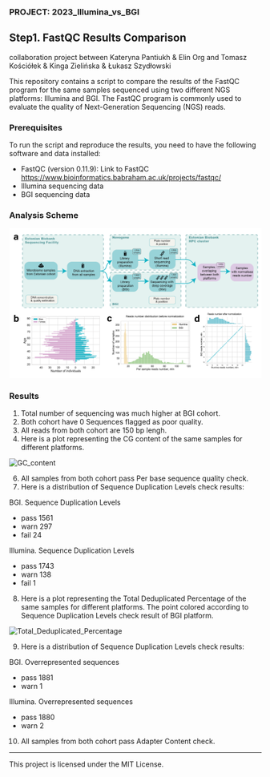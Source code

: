 ### PROJECT: 2023_Illumina_vs_BGI
## Step1. FastQC Results Comparison
collaboration project between Kateryna Pantiukh & Elin Org and Tomasz Kościółek & Kinga Zielińska & Łukasz Szydłowski

This repository contains a script to compare the results of the FastQC program for the same samples sequenced using two different NGS platforms: Illumina and BGI. The FastQC program is commonly used to evaluate the quality of Next-Generation Sequencing (NGS) reads.

### Prerequisites

To run the script and reproduce the results, you need to have the following software and data installed:

- FastQC (version 0.11.9): Link to FastQC https://www.bioinformatics.babraham.ac.uk/projects/fastqc/
- Illumina sequencing data
- BGI sequencing data

### Analysis Scheme
![Alt text](../pics/analysis_scheme.png)

### Results
1. Total number of sequencing was much higher at BGI cohort.
2. Both cohort have 0 Sequences flagged as poor quality.
3. All reads from both cohort are 150 bp lengh.
4. Here is a plot representing the CG content of the same samples for different platforms.

![GC_content](https://github.com/Chartiza/2023_Illumina_vs_BGI-FastQC/assets/15068419/ca119253-d1ca-41b9-b897-bc0f8e9385b9)

6. All samples from both cohort pass Per base sequence quality check.
7. Here is a distribution of Sequence Duplication Levels check results:

BGI. Sequence Duplication Levels 
- pass    1561
- warn     297
- fail      24

Illumina. Sequence Duplication Levels 
- pass    1743
- warn     138
- fail       1

8. Here is a plot representing the Total Deduplicated Percentage of the same samples for different platforms. The point colored according to Sequence Duplication Levels check result of BGI platform.

![Total_Deduplicated_Percentage](https://github.com/Chartiza/2023_Illumina_vs_BGI-FastQC/assets/15068419/56340eef-f394-4a8e-a612-fbbb15ed0f5c)

9. Here is a distribution of Sequence Duplication Levels check results:

BGI. Overrepresented sequences 
- pass    1881
- warn       1

Illumina. Overrepresented sequences 
- pass    1880
- warn       2

10. All samples from both cohort pass Adapter Content check.

---
This project is licensed under the MIT License.

